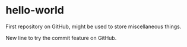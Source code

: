 # hello-world
First repository on GitHub, might be used to store miscellaneous things.

New line to try the commit feature on GitHub. 
